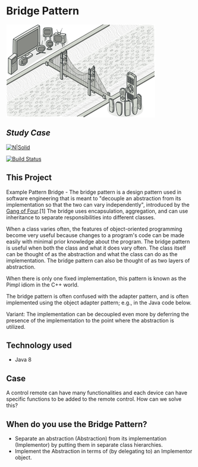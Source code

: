 # Bridge Pattern

<img align="center" width="400" src="https://github.com/andremarinho/bridge-pattern/blob/master/src/main/resources/img/patternBridge1.png" />

## _Study Case_

[![N|Solid](https://cldup.com/dTxpPi9lDf.thumb.png)](https://nodesource.com/products/nsolid)

[![Build Status](https://travis-ci.org/joemccann/dillinger.svg?branch=master)](https://travis-ci.org/joemccann/dillinger)

## This Project
 Example Pattern Bridge - The bridge pattern is a design pattern used in software engineering that is meant to "decouple an abstraction from its implementation so that the two can vary independently", introduced by the [Gang of Four].[1] The bridge uses encapsulation, aggregation, and can use inheritance to separate responsibilities into different classes.

When a class varies often, the features of object-oriented programming become very useful because changes to a program's code can be made easily with minimal prior knowledge about the program. The bridge pattern is useful when both the class and what it does vary often. The class itself can be thought of as the abstraction and what the class can do as the implementation. The bridge pattern can also be thought of as two layers of abstraction.

When there is only one fixed implementation, this pattern is known as the Pimpl idiom in the C++ world.

The bridge pattern is often confused with the adapter pattern, and is often implemented using the object adapter pattern; e.g., in the Java code below.

Variant: The implementation can be decoupled even more by deferring the presence of the implementation to the point where the abstraction is utilized.
 
## Technology used
- Java 8 
 

## Case

A control remote can have many functionalities and each device can have specific functions to be added to the remote control. How can we solve this?


## When do you use the Bridge Pattern?

 - Separate an abstraction (Abstraction) from its implementation (Implementor) by putting them in separate class hierarchies.
 - Implement the Abstraction in terms of (by delegating to) an Implementor object.
 
 

[Gang of Four]: <https://en.wikipedia.org/wiki/Design_Patterns>
[git-repo-url]: <https://github.com/joemccann/dillinger.git>
[john gruber]: <http://daringfireball.net>
[df1]: <http://daringfireball.net/projects/markdown/>
[markdown-it]: <https://github.com/markdown-it/markdown-it>